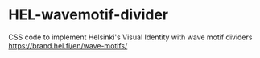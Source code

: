 # HEL-wavemotif-divider
CSS code to implement Helsinki's Visual Identity with wave motif dividers  https://brand.hel.fi/en/wave-motifs/
